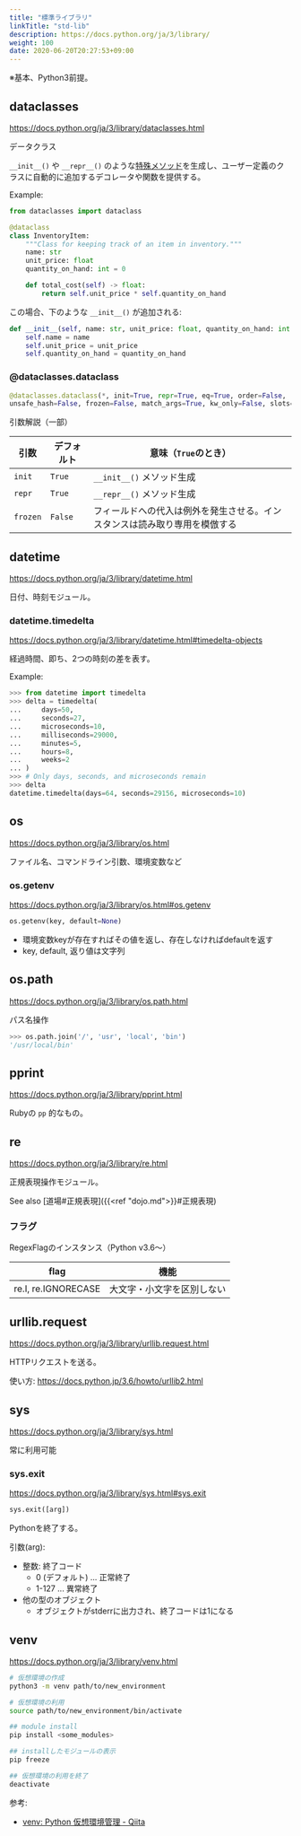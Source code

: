 ```yaml
---
title: "標準ライブラリ"
linkTitle: "std-lib"
description: https://docs.python.org/ja/3/library/
weight: 100
date: 2020-06-20T20:27:53+09:00
---
```


※基本、Python3前提。

## dataclasses

https://docs.python.org/ja/3/library/dataclasses.html

データクラス

`__init__()` や `__repr__()` のような[特殊メソッド](https://docs.python.org/ja/3/glossary.html#term-special-method)を生成し、ユーザー定義のクラスに自動的に追加するデコレータや関数を提供する。

Example:

```Python
from dataclasses import dataclass

@dataclass
class InventoryItem:
    """Class for keeping track of an item in inventory."""
    name: str
    unit_price: float
    quantity_on_hand: int = 0

    def total_cost(self) -> float:
        return self.unit_price * self.quantity_on_hand
```

この場合、下のような `__init__()` が追加される:

```Python
def __init__(self, name: str, unit_price: float, quantity_on_hand: int = 0):
    self.name = name
    self.unit_price = unit_price
    self.quantity_on_hand = quantity_on_hand
```

### @dataclasses.dataclass

```Python
@dataclasses.dataclass(*, init=True, repr=True, eq=True, order=False,
unsafe_hash=False, frozen=False, match_args=True, kw_only=False, slots=False)
```

引数解説（一部）

 引数 | デフォルト | 意味（`True`のとき）
------|-----------|-----
 `init` | `True` | `__init__()` メソッド生成
 `repr` | `True` | `__repr__()` メソッド生成
 `frozen` | `False` | フィールドへの代入は例外を発生させる。インスタンスは読み取り専用を模倣する

## datetime

https://docs.python.org/ja/3/library/datetime.html

日付、時刻モジュール。

### datetime.timedelta

https://docs.python.org/ja/3/library/datetime.html#timedelta-objects

経過時間、即ち、2つの時刻の差を表す。

Example:

```Python
>>> from datetime import timedelta
>>> delta = timedelta(
...     days=50,
...     seconds=27,
...     microseconds=10,
...     milliseconds=29000,
...     minutes=5,
...     hours=8,
...     weeks=2
... )
>>> # Only days, seconds, and microseconds remain
>>> delta
datetime.timedelta(days=64, seconds=29156, microseconds=10)
```


## os

https://docs.python.org/ja/3/library/os.html

ファイル名、コマンドライン引数、環境変数など

### os.getenv

https://docs.python.org/ja/3/library/os.html#os.getenv

```Python
os.getenv(key, default=None)
```

- 環境変数keyが存在すればその値を返し、存在しなければdefaultを返す
- key, default, 返り値は文字列

## os.path

https://docs.python.org/ja/3/library/os.path.html

パス名操作

```Python
>>> os.path.join('/', 'usr', 'local', 'bin')
'/usr/local/bin'
```

## pprint

https://docs.python.org/ja/3/library/pprint.html

Rubyの `pp` 的なもの。

## re

https://docs.python.org/ja/3/library/re.html

正規表現操作モジュール。

See also [道場#正規表現]({{<ref "dojo.md">}}#正規表現)

### フラグ

RegexFlagのインスタンス（Python v3.6〜）

 flag | 機能
------|-----
 re.I, re.IGNORECASE | 大文字・小文字を区別しない

## urllib.request

https://docs.python.org/ja/3/library/urllib.request.html

HTTPリクエストを送る。

使い方: https://docs.python.jp/3.6/howto/urllib2.html

## sys

https://docs.python.org/ja/3/library/sys.html

常に利用可能

### sys.exit

https://docs.python.org/ja/3/library/sys.html#sys.exit

```Python
sys.exit([arg])
```

Pythonを終了する。

引数(arg):
- 整数: 終了コード
  - 0 (デフォルト) ... 正常終了
  - 1-127 ... 異常終了
- 他の型のオブジェクト
  - オブジェクトがstderrに出力され、終了コードは1になる

## venv

https://docs.python.org/ja/3/library/venv.html

```sh
# 仮想環境の作成
python3 -m venv path/to/new_environment

# 仮想環境の利用
source path/to/new_environment/bin/activate

## module install
pip install <some_modules>

## installしたモジュールの表示
pip freeze

## 仮想環境の利用を終了
deactivate
```

参考:

- [venv: Python 仮想環境管理 - Qiita](https://qiita.com/fiftystorm36/items/b2fd47cf32c7694adc2e)
